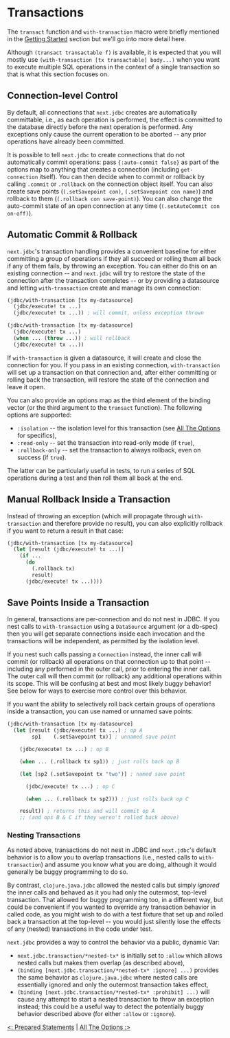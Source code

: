 # Transactions

The `transact` function and `with-transaction` macro were briefly mentioned in the [Getting Started](/doc/getting-started.md) section but we'll go into more detail here.

Although `(transact transactable f)` is available, it is expected that you will mostly use `(with-transaction [tx transactable] body...)` when you want to execute multiple SQL operations in the context of a single transaction so that is what this section focuses on.

## Connection-level Control

By default, all connections that `next.jdbc` creates are automatically committable, i.e., as each operation is performed, the effect is committed to the database directly before the next operation is performed. Any exceptions only cause the current operation to be aborted -- any prior operations have already been committed.

It is possible to tell `next.jdbc` to create connections that do not automatically commit operations: pass `{:auto-commit false}` as part of the options map to anything that creates a connection (including `get-connection` itself). You can then decide when to commit or rollback by calling `.commit` or `.rollback` on the connection object itself. You can also create save points (`(.setSavepoint con)`, `(.setSavepoint con name)`) and rollback to them (`(.rollback con save-point)`). You can also change the auto-commit state of an open connection at any time (`(.setAutoCommit con on-off)`).

## Automatic Commit & Rollback

`next.jdbc`'s transaction handling provides a convenient baseline for either committing a group of operations if they all succeed or rolling them all back if any of them fails, by throwing an exception. You can either do this on an existing connection -- and `next.jdbc` will try to restore the state of the connection after the transaction completes -- or by providing a datasource and letting `with-transaction` create and manage its own connection:

```clojure
(jdbc/with-transaction [tx my-datasource]
  (jdbc/execute! tx ...)
  (jdbc/execute! tx ...)) ; will commit, unless exception thrown

(jdbc/with-transaction [tx my-datasource]
  (jdbc/execute! tx ...)
  (when ... (throw ...)) ; will rollback
  (jdbc/execute! tx ...))
```

If `with-transaction` is given a datasource, it will create and close the connection for you. If you pass in an existing connection, `with-transaction` will set up a transaction on that connection and, after either committing or rolling back the transaction, will restore the state of the connection and leave it open.

You can also provide an options map as the third element of the binding vector (or the third argument to the `transact` function). The following options are supported:

* `:isolation` -- the isolation level for this transaction (see [All The Options](/doc/all-the-options.md) for specifics),
* `:read-only` -- set the transaction into read-only mode (if `true`),
* `:rollback-only` -- set the transaction to always rollback, even on success (if `true`).

The latter can be particularly useful in tests, to run a series of SQL operations during a test and then roll them all back at the end.

## Manual Rollback Inside a Transaction

Instead of throwing an exception (which will propagate through `with-transaction` and therefore provide no result), you can also explicitly rollback if you want to return a result in that case:

```clojure
(jdbc/with-transaction [tx my-datasource]
  (let [result (jdbc/execute! tx ...)]
    (if ...
      (do
        (.rollback tx)
        result)
      (jdbc/execute! tx ...))))
```

## Save Points Inside a Transaction

In general, transactions are per-connection and do not nest in JDBC. If you nest calls to `with-transaction` using a `DataSource` argument (or a db-spec) then you will get separate connections inside each invocation and the transactions will be independent, as permitted by the isolation level.

If you nest such calls passing a `Connection` instead, the inner call will commit (or rollback) all operations on that connection up to that point -- including any performed in the outer call, prior to entering the inner call. The outer call will then commit (or rollback) any additional operations within its scope. This will be confusing at best and most likely buggy behavior! See below for ways to exercise more control over this behavior.

If you want the ability to selectively roll back certain groups of operations inside a transaction, you can use named or unnamed save points:

```clojure
(jdbc/with-transaction [tx my-datasource]
  (let [result (jdbc/execute! tx ...) ; op A
        sp1    (.setSavepoint tx)] ; unnamed save point

    (jdbc/execute! tx ...) ; op B

    (when ... (.rollback tx sp1)) ; just rolls back op B

    (let [sp2 (.setSavepoint tx "two")] ; named save point

      (jdbc/execute! tx ...) ; op C

      (when ... (.rollback tx sp2))) ; just rolls back op C

    result)) ; returns this and will commit op A
    ;; (and ops B & C if they weren't rolled back above)
```

### Nesting Transactions

As noted above, transactions do not nest in JDBC and `next.jdbc`'s default behavior is to allow you
to overlap transactions (i.e., nested calls to `with-transaction`) and assume you know what you are
doing, although it would generally be buggy programming to do so.

By contrast, `clojure.java.jdbc` allowed the nested calls but simply _ignored_ the inner calls and
behaved as it you had only the outermost, top-level transaction. That allowed for buggy programming
too, in a different way, but could be convenient if you wanted to override any transaction behavior
in called code, as you might wish to do with a test fixture that set up and rolled back a
transaction at the top-level -- you would just silently lose the effects of any (nested)
transactions in the code under test.

`next.jdbc` provides a way to control the behavior via a public, dynamic Var:

* `next.jdbc.transaction/*nested-tx*` is initially set to `:allow` which allows nested calls but makes them overlap (as described above),
* `(binding [next.jdbc.transaction/*nested-tx* :ignore] ...)` provides the same behavior as `clojure.java.jdbc` where nested calls are essentially ignored and only the outermost transaction takes effect,
* `(binding [next.jdbc.transaction/*nested-tx* :prohibit] ...)` will cause any attempt to start a nested transaction to throw an exception instead; this could be a useful way to detect the potentially buggy behavior described above (for either `:allow` or `:ignore`).

[<: Prepared Statements](/doc/prepared-statements.md) | [All The Options :>](/doc/all-the-options.md)
